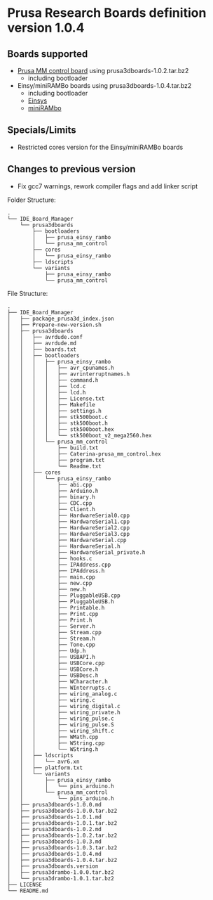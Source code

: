 # Prusa Research Boards definition version 1.0.4

## Boards supported
- [Prusa MM control board](https://github.com/prusa3d/MM-control-2.0) using prusa3dboards-1.0.2.tar.bz2
  - including bootloader
- Einsy/miniRAMBo boards using prusa3dboards-1.0.4.tar.bz2
  - including bootloader
  - [Einsys](https://reprap.org/wiki/EinsyRambo)
  - [miniRAMbo](https://reprap.org/wiki/MiniRambo)
## Specials/Limits
- Restricted cores version for the Einsy/miniRAMBo boards

## Changes to previous version
- Fix gcc7 warnings, rework compiler flags and add linker script

Folder Structure:
```
.
└── IDE_Board_Manager
    └── prusa3dboards
        ├── bootloaders
        │   ├── prusa_einsy_rambo
        │   └── prusa_mm_control
        ├── cores
        │   └── prusa_einsy_rambo
        ├── ldscripts
        └── variants
            ├── prusa_einsy_rambo
            └── prusa_mm_control
```
File Structure:
```
.
├── IDE_Board_Manager
│   ├── package_prusa3d_index.json
│   ├── Prepare-new-version.sh
│   ├── prusa3dboards
│   │   ├── avrdude.conf
│   │   ├── avrdude.md
│   │   ├── boards.txt
│   │   ├── bootloaders
│   │   │   ├── prusa_einsy_rambo
│   │   │   │   ├── avr_cpunames.h
│   │   │   │   ├── avrinterruptnames.h
│   │   │   │   ├── command.h
│   │   │   │   ├── lcd.c
│   │   │   │   ├── lcd.h
│   │   │   │   ├── License.txt
│   │   │   │   ├── Makefile
│   │   │   │   ├── settings.h
│   │   │   │   ├── stk500boot.c
│   │   │   │   ├── stk500boot.h
│   │   │   │   ├── stk500boot.hex
│   │   │   │   └── stk500boot_v2_mega2560.hex
│   │   │   └── prusa_mm_control
│   │   │       ├── build.txt
│   │   │       ├── Caterina-prusa_mm_control.hex
│   │   │       ├── program.txt
│   │   │       └── Readme.txt
│   │   ├── cores
│   │   │   └── prusa_einsy_rambo
│   │   │       ├── abi.cpp
│   │   │       ├── Arduino.h
│   │   │       ├── binary.h
│   │   │       ├── CDC.cpp
│   │   │       ├── Client.h
│   │   │       ├── HardwareSerial0.cpp
│   │   │       ├── HardwareSerial1.cpp
│   │   │       ├── HardwareSerial2.cpp
│   │   │       ├── HardwareSerial3.cpp
│   │   │       ├── HardwareSerial.cpp
│   │   │       ├── HardwareSerial.h
│   │   │       ├── HardwareSerial_private.h
│   │   │       ├── hooks.c
│   │   │       ├── IPAddress.cpp
│   │   │       ├── IPAddress.h
│   │   │       ├── main.cpp
│   │   │       ├── new.cpp
│   │   │       ├── new.h
│   │   │       ├── PluggableUSB.cpp
│   │   │       ├── PluggableUSB.h
│   │   │       ├── Printable.h
│   │   │       ├── Print.cpp
│   │   │       ├── Print.h
│   │   │       ├── Server.h
│   │   │       ├── Stream.cpp
│   │   │       ├── Stream.h
│   │   │       ├── Tone.cpp
│   │   │       ├── Udp.h
│   │   │       ├── USBAPI.h
│   │   │       ├── USBCore.cpp
│   │   │       ├── USBCore.h
│   │   │       ├── USBDesc.h
│   │   │       ├── WCharacter.h
│   │   │       ├── WInterrupts.c
│   │   │       ├── wiring_analog.c
│   │   │       ├── wiring.c
│   │   │       ├── wiring_digital.c
│   │   │       ├── wiring_private.h
│   │   │       ├── wiring_pulse.c
│   │   │       ├── wiring_pulse.S
│   │   │       ├── wiring_shift.c
│   │   │       ├── WMath.cpp
│   │   │       ├── WString.cpp
│   │   │       └── WString.h
│   │   ├── ldscripts
│   │   │   └── avr6.xn
│   │   ├── platform.txt
│   │   └── variants
│   │       ├── prusa_einsy_rambo
│   │       │   └── pins_arduino.h
│   │       └── prusa_mm_control
│   │           └── pins_arduino.h
│   ├── prusa3dboards-1.0.0.md
│   ├── prusa3dboards-1.0.0.tar.bz2
│   ├── prusa3dboards-1.0.1.md
│   ├── prusa3dboards-1.0.1.tar.bz2
│   ├── prusa3dboards-1.0.2.md
│   ├── prusa3dboards-1.0.2.tar.bz2
│   ├── prusa3dboards-1.0.3.md
│   ├── prusa3dboards-1.0.3.tar.bz2
│   ├── prusa3dboards-1.0.4.md
│   ├── prusa3dboards-1.0.4.tar.bz2
│   ├── prusa3dboards.version
│   ├── prusa3drambo-1.0.0.tar.bz2
│   └── prusa3drambo-1.0.1.tar.bz2
├── LICENSE
└── README.md
```
